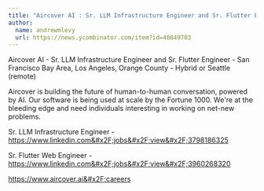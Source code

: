 ```yaml
---
title: "Aircover AI : Sr. LLM Infrastructure Engineer and Sr. Flutter Engineer"
author:
  name: andrewmlevy
  url: https://news.ycombinator.com/item?id=40849703
---
```

Aircover AI - Sr. LLM Infrastructure Engineer and Sr. Flutter Engineer - San Francisco Bay Area, Los Angeles, Orange County - Hybrid or Seattle (remote)

Aircover is building the future of human-to-human conversation, powered by AI. Our software is being used at scale by the Fortune 1000. We&#x27;re at the bleeding edge and need individuals interesting in working on net-new problems.

Sr. LLM Infrastructure Engineer - <a href="https:&#x2F;&#x2F;www.linkedin.com&#x2F;jobs&#x2F;view&#x2F;3798186325" rel="nofollow">https:&#x2F;&#x2F;www.linkedin.com&#x2F;jobs&#x2F;view&#x2F;3798186325</a>

Sr. Flutter Web Engineer - <a href="https:&#x2F;&#x2F;www.linkedin.com&#x2F;jobs&#x2F;view&#x2F;3960268320" rel="nofollow">https:&#x2F;&#x2F;www.linkedin.com&#x2F;jobs&#x2F;view&#x2F;3960268320</a>

<a href="https:&#x2F;&#x2F;www.aircover.ai&#x2F;careers" rel="nofollow">https:&#x2F;&#x2F;www.aircover.ai&#x2F;careers</a>
